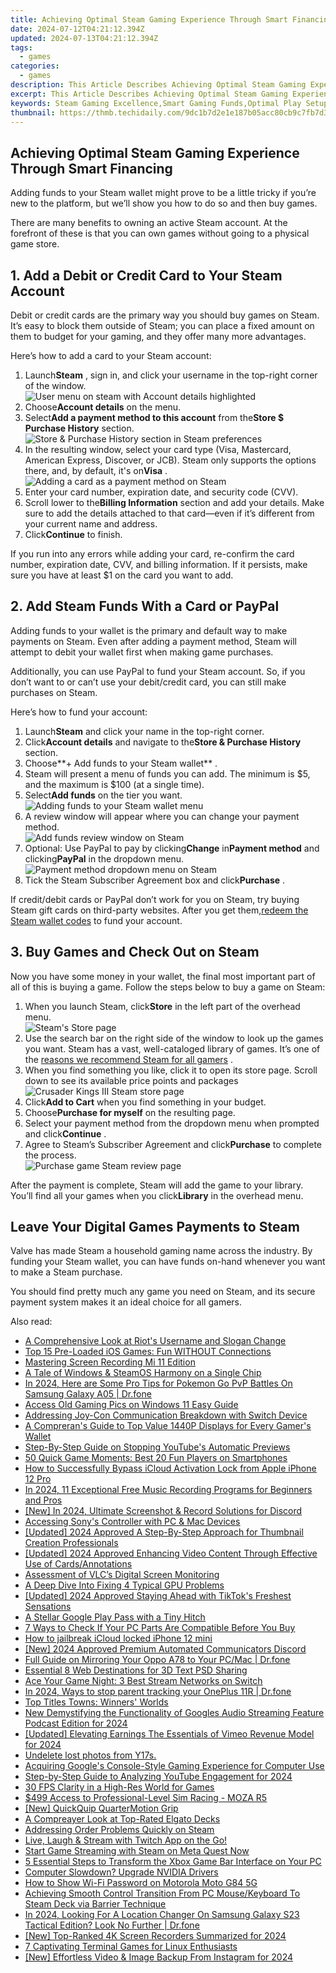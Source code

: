 ```yaml
---
title: Achieving Optimal Steam Gaming Experience Through Smart Financing
date: 2024-07-12T04:21:12.394Z
updated: 2024-07-13T04:21:12.394Z
tags:
  - games
categories:
  - games
description: This Article Describes Achieving Optimal Steam Gaming Experience Through Smart Financing
excerpt: This Article Describes Achieving Optimal Steam Gaming Experience Through Smart Financing
keywords: Steam Gaming Excellence,Smart Gaming Funds,Optimal Play Setup,Efficient Gameplay,Affordable High-Performance,Enhanced Gaming Budget,Cost-Effective Streaming
thumbnail: https://thmb.techidaily.com/9dc1b7d2e1e187b05acc80cb9c7fb7d37982a55474766bf6cca6ff87f0dad9cf.jpg
---
```


## Achieving Optimal Steam Gaming Experience Through Smart Financing

 Adding funds to your Steam wallet might prove to be a little tricky if you’re new to the platform, but we’ll show you how to do so and then buy games.

 There are many benefits to owning an active Steam account. At the forefront of these is that you can own games without going to a physical game store.

## 1\. Add a Debit or Credit Card to Your Steam Account

 Debit or credit cards are the primary way you should buy games on Steam. It’s easy to block them outside of Steam; you can place a fixed amount on them to budget for your gaming, and they offer many more advantages.

Here’s how to add a card to your Steam account:

1. Launch**Steam** , sign in, and click your username in the top-right corner of the window.  
![User menu on steam with Account details highlighted](https://static1.makeuseofimages.com/wordpress/wp-content/uploads/2023/11/user-menu-on-steam-with-account-details-highlighted.jpg)
2. Choose**Account details** on the menu.
3. Select**Add a payment method to this account** from the**Store $ Purchase History** section.  
![Store & Purchase History section in Steam preferences](https://static1.makeuseofimages.com/wordpress/wp-content/uploads/2023/11/store-purchase-history-section-in-steam-preferences.jpeg)
4. In the resulting window, select your card type (Visa, Mastercard, American Express, Discover, or JCB). Steam only supports the options there, and, by default, it's on**Visa** .  
![Adding a card as a payment method on Steam](https://static1.makeuseofimages.com/wordpress/wp-content/uploads/2023/11/adding-a-card-as-a-payment-method-on-steam.jpg)
5. Enter your card number, expiration date, and security code (CVV).
6. Scroll lower to the**Billing Information** section and add your details. Make sure to add the details attached to that card—even if it’s different from your current name and address.
7. Click**Continue** to finish.

 If you run into any errors while adding your card, re-confirm the card number, expiration date, CVV, and billing information. If it persists, make sure you have at least $1 on the card you want to add.

## 2\. Add Steam Funds With a Card or PayPal

 Adding funds to your wallet is the primary and default way to make payments on Steam. Even after adding a payment method, Steam will attempt to debit your wallet first when making game purchases.

 Additionally, you can use PayPal to fund your Steam account. So, if you don’t want to or can’t use your debit/credit card, you can still make purchases on Steam.

Here’s how to fund your account:

1. Launch**Steam** and click your name in the top-right corner.
2. Click**Account details** and navigate to the**Store & Purchase History** section.
3. Choose**\+ Add funds to your Steam wallet** .
4. Steam will present a menu of funds you can add. The minimum is $5, and the maximum is $100 (at a single time).
5. Select**Add funds** on the tier you want.  
![Adding funds to your Steam wallet menu](https://static1.makeuseofimages.com/wordpress/wp-content/uploads/2023/11/adding-funds-to-your-steam-wallet-menu.jpg)
6. A review window will appear where you can change your payment method.  
![Add funds review window on Steam](https://static1.makeuseofimages.com/wordpress/wp-content/uploads/2023/11/add-funds-review-window-on-steam.jpg)
7. Optional: Use PayPal to pay by clicking**Change** in**Payment method** and clicking**PayPal** in the dropdown menu.  
![Payment method dropdown menu on Steam](https://static1.makeuseofimages.com/wordpress/wp-content/uploads/2023/11/payment-method-dropdown-menu-on-steam.jpg)
8. Tick the Steam Subscriber Agreement box and click**Purchase** .

 If credit/debit cards or PayPal don’t work for you on Steam, try buying Steam gift cards on third-party websites. After you get them,[redeem the Steam wallet codes](https://www.makeuseof.com/how-to-redeem-steam-wallet-codes-and-gift-cards/) to fund your account.

## 3\. Buy Games and Check Out on Steam

 Now you have some money in your wallet, the final most important part of all of this is buying a game. Follow the steps below to buy a game on Steam:

1. When you launch Steam, click**Store** in the left part of the overhead menu.  
![Steam's Store page](https://static1.makeuseofimages.com/wordpress/wp-content/uploads/2023/11/steam-s-store-page.jpg)
2. Use the search bar on the right side of the window to look up the games you want. Steam has a vast, well-cataloged library of games. It’s one of the [reasons we recommend Steam for all gamers](https://www.makeuseof.com/all-gamers-should-use-steam-reasons-why/) .
3. When you find something you like, click it to open its store page. Scroll down to see its available price points and packages  
![Crusader Kings III Steam store page](https://static1.makeuseofimages.com/wordpress/wp-content/uploads/2023/11/crusader-kings-iii-steam-store-page.jpg)
4. Click**Add to Cart** when you find something in your budget.
5. Choose**Purchase for myself** on the resulting page.
6. Select your payment method from the dropdown menu when prompted and click**Continue** .
7. Agree to Steam’s Subscriber Agreement and click**Purchase** to complete the process.  
![Purchase game Steam review page](https://static1.makeuseofimages.com/wordpress/wp-content/uploads/2023/11/purchase-game-steam-review-page.jpg)

 After the payment is complete, Steam will add the game to your library. You’ll find all your games when you click**Library** in the overhead menu.

## Leave Your Digital Games Payments to Steam

 Valve has made Steam a household gaming name across the industry. By funding your Steam wallet, you can have funds on-hand whenever you want to make a Steam purchase.

 You should find pretty much any game you need on Steam, and its secure payment system makes it an ideal choice for all gamers.


<ins class="adsbygoogle"
     style="display:block"
     data-ad-format="autorelaxed"
     data-ad-client="ca-pub-7571918770474297"
     data-ad-slot="1223367746"></ins>



<ins class="adsbygoogle"
     style="display:block"
     data-ad-client="ca-pub-7571918770474297"
     data-ad-slot="8358498916"
     data-ad-format="auto"
     data-full-width-responsive="true"></ins>



<span class="atpl-alsoreadstyle">Also read:</span>
<div><ul>
<li><a href="https://games-able.techidaily.com/a-comprehensive-look-at-riots-username-and-slogan-change/"><u>A Comprehensive Look at Riot's Username and Slogan Change</u></a></li>
<li><a href="https://games-able.techidaily.com/1719169938014-top-15-pre-loaded-ios-games-fun-without-connections/"><u>Top 15 Pre-Loaded iOS Games: Fun WITHOUT Connections</u></a></li>
<li><a href="https://on-screen-recording.techidaily.com/mastering-screen-recording-mi-11-edition/"><u>Mastering Screen Recording  Mi 11 Edition</u></a></li>
<li><a href="https://games-able.techidaily.com/a-tale-of-windows-and-steamos-harmony-on-a-single-chip/"><u>A Tale of Windows & SteamOS Harmony on a Single Chip</u></a></li>
<li><a href="https://change-location.techidaily.com/in-2024-here-are-some-pro-tips-for-pokemon-go-pvp-battles-on-samsung-galaxy-a05-drfone-by-drfone-virtual-android/"><u>In 2024, Here are Some Pro Tips for Pokemon Go PvP Battles On Samsung Galaxy A05 | Dr.fone</u></a></li>
<li><a href="https://games-able.techidaily.com/access-old-gaming-pics-on-windows-11-easy-guide/"><u>Access Old Gaming Pics on Windows 11 Easy Guide</u></a></li>
<li><a href="https://games-able.techidaily.com/addressing-joy-con-communication-breakdown-with-switch-device/"><u>Addressing Joy-Con Communication Breakdown with Switch Device</u></a></li>
<li><a href="https://games-able.techidaily.com/a-comprerans-guide-to-top-value-1440p-displays-for-every-gamers-wallet/"><u>A Compreran's Guide to Top Value 1440P Displays for Every Gamer's Wallet</u></a></li>
<li><a href="https://extra-information.techidaily.com/step-by-step-guide-on-stopping-youtubes-automatic-previews/"><u>Step-By-Step Guide on Stopping YouTube's Automatic Previews</u></a></li>
<li><a href="https://games-able.techidaily.com/50-quick-game-moments-best-20-fun-players-on-smartphones/"><u>50 Quick Game Moments: Best 20 Fun Players on Smartphones</u></a></li>
<li><a href="https://activate-lock.techidaily.com/how-to-successfully-bypass-icloud-activation-lock-from-apple-iphone-12-pro-by-drfone-ios/"><u>How to Successfully Bypass iCloud Activation Lock from Apple iPhone 12 Pro</u></a></li>
<li><a href="https://video-ai-editor.techidaily.com/in-2024-11-exceptional-free-music-recording-programs-for-beginners-and-pros/"><u>In 2024, 11 Exceptional Free Music Recording Programs for Beginners and Pros</u></a></li>
<li><a href="https://discord-videos.techidaily.com/new-in-2024-ultimate-screenshot-and-record-solutions-for-discord/"><u>[New] In 2024, Ultimate Screenshot & Record Solutions for Discord</u></a></li>
<li><a href="https://games-able.techidaily.com/accessing-sonys-controller-with-pc-and-mac-devices/"><u>Accessing Sony's Controller with PC & Mac Devices</u></a></li>
<li><a href="https://vimeo-videos.techidaily.com/updated-2024-approved-a-step-by-step-approach-for-thumbnail-creation-professionals/"><u>[Updated] 2024 Approved  A Step-By-Step Approach for Thumbnail Creation Professionals</u></a></li>
<li><a href="https://facebook-video-footage.techidaily.com/updated-2024-approved-enhancing-video-content-through-effective-use-of-cardsannotations/"><u>[Updated] 2024 Approved  Enhancing Video Content Through Effective Use of Cards/Annotations</u></a></li>
<li><a href="https://screen-recording.techidaily.com/assessment-of-vlcs-digital-screen-monitoring/"><u>Assessment of VLC’s Digital Screen Monitoring</u></a></li>
<li><a href="https://games-able.techidaily.com/a-deep-dive-into-fixing-4-typical-gpu-problems/"><u>A Deep Dive Into Fixing 4 Typical GPU Problems</u></a></li>
<li><a href="https://tiktok-video-recordings.techidaily.com/updated-2024-approved-staying-ahead-with-tiktoks-freshest-sensations/"><u>[Updated] 2024 Approved  Staying Ahead with TikTok's Freshest Sensations</u></a></li>
<li><a href="https://games-able.techidaily.com/a-stellar-google-play-pass-with-a-tiny-hitch/"><u>A Stellar Google Play Pass with a Tiny Hitch</u></a></li>
<li><a href="https://games-able.techidaily.com/7-ways-to-check-if-your-pc-parts-are-compatible-before-you-buy/"><u>7 Ways to Check If Your PC Parts Are Compatible Before You Buy</u></a></li>
<li><a href="https://activate-lock.techidaily.com/how-to-jailbreak-icloud-locked-iphone-12-mini-by-drfone-ios/"><u>How to jailbreak iCloud locked iPhone 12 mini</u></a></li>
<li><a href="https://discord-videos.techidaily.com/new-2024-approved-premium-automated-communicators-discord/"><u>[New] 2024 Approved  Premium Automated Communicators Discord</u></a></li>
<li><a href="https://screen-mirror.techidaily.com/full-guide-on-mirroring-your-oppo-a78-to-your-pcmac-drfone-by-drfone-android/"><u>Full Guide on Mirroring Your Oppo A78 to Your PC/Mac | Dr.fone</u></a></li>
<li><a href="https://extra-information.techidaily.com/essential-8-web-destinations-for-3d-text-psd-sharing/"><u>Essential 8 Web Destinations for 3D Text PSD Sharing</u></a></li>
<li><a href="https://games-able.techidaily.com/ace-your-game-night-3-best-stream-networks-on-switch/"><u>Ace Your Game Night: 3 Best Stream Networks on Switch</u></a></li>
<li><a href="https://android-location-track.techidaily.com/in-2024-ways-to-stop-parent-tracking-your-oneplus-11r-drfone-by-drfone-virtual-android/"><u>In 2024, Ways to stop parent tracking your OnePlus 11R | Dr.fone</u></a></li>
<li><a href="https://games-able.techidaily.com/1719168475628-top-titles-towns-winners-worlds/"><u>Top Titles Towns: Winners' Worlds</u></a></li>
<li><a href="https://sound-optimizing.techidaily.com/new-demystifying-the-functionality-of-googles-audio-streaming-feature-podcast-edition-for-2024/"><u>New Demystifying the Functionality of Googles Audio Streaming Feature Podcast Edition for 2024</u></a></li>
<li><a href="https://vimeo-videos.techidaily.com/updated-elevating-earnings-the-essentials-of-vimeo-revenue-model-for-2024/"><u>[Updated] Elevating Earnings  The Essentials of Vimeo Revenue Model for 2024</u></a></li>
<li><a href="https://techidaily.com/undelete-lost-photos-from-y17s-by-fonelab-android-recover-photos/"><u>Undelete lost photos from Y17s.</u></a></li>
<li><a href="https://games-able.techidaily.com/acquiring-googles-console-style-gaming-experience-for-computer-use/"><u>Acquiring Google's Console-Style Gaming Experience for Computer Use</u></a></li>
<li><a href="https://facebook-video-share.techidaily.com/step-by-step-guide-to-analyzing-youtube-engagement-for-2024/"><u>Step-by-Step Guide to Analyzing YouTube Engagement for 2024</u></a></li>
<li><a href="https://games-able.techidaily.com/30-fps-clarity-in-a-high-res-world-for-games/"><u>30 FPS Clarity in a High-Res World for Games</u></a></li>
<li><a href="https://games-able.techidaily.com/499-access-to-professional-level-sim-racing-moza-r5/"><u>$499 Access to Professional-Level Sim Racing - MOZA R5</u></a></li>
<li><a href="https://video-screen-grab.techidaily.com/new-quickquip-quartermotion-grip/"><u>[New] QuickQuip QuarterMotion Grip</u></a></li>
<li><a href="https://games-able.techidaily.com/a-compreayer-look-at-top-rated-elgato-decks/"><u>A Compreayer Look at Top-Rated Elgato Decks</u></a></li>
<li><a href="https://games-able.techidaily.com/addressing-order-problems-quickly-on-steam/"><u>Addressing Order Problems Quickly on Steam</u></a></li>
<li><a href="https://games-able.techidaily.com/1719170601170-live-laugh-and-stream-with-twitch-app-on-the-go/"><u>Live, Laugh & Stream with Twitch App on the Go!</u></a></li>
<li><a href="https://games-able.techidaily.com/1719172675722-start-game-streaming-with-steam-on-meta-quest-now/"><u>Start Game Streaming with Steam on Meta Quest Now</u></a></li>
<li><a href="https://games-able.techidaily.com/5-essential-steps-to-transform-the-xbox-game-bar-interface-on-your-pc/"><u>5 Essential Steps to Transform the Xbox Game Bar Interface on Your PC</u></a></li>
<li><a href="https://games-able.techidaily.com/1719172093801-computer-slowdown-upgrade-nvidia-drivers/"><u>Computer Slowdown? Upgrade NVIDIA Drivers</u></a></li>
<li><a href="https://android-unlock.techidaily.com/how-to-show-wi-fi-password-on-motorola-moto-g84-5g-by-drfone-android/"><u>How to Show Wi-Fi Password on Motorola Moto G84 5G</u></a></li>
<li><a href="https://games-able.techidaily.com/achieving-smooth-control-transition-from-pc-mousekeyboard-to-steam-deck-via-barrier-technique/"><u>Achieving Smooth Control Transition From PC Mouse/Keyboard To Steam Deck via Barrier Technique</u></a></li>
<li><a href="https://phone-solutions.techidaily.com/in-2024-looking-for-a-location-changer-on-samsung-galaxy-s23-tactical-edition-look-no-further-drfone-by-drfone-virtual-android/"><u>In 2024, Looking For A Location Changer On Samsung Galaxy S23 Tactical Edition? Look No Further | Dr.fone</u></a></li>
<li><a href="https://screen-capture.techidaily.com/new-top-ranked-4k-screen-recorders-summarized-for-2024/"><u>[New] Top-Ranked 4K Screen Recorders Summarized for 2024</u></a></li>
<li><a href="https://games-able.techidaily.com/7-captivating-terminal-games-for-linux-enthusiasts/"><u>7 Captivating Terminal Games for Linux Enthusiasts</u></a></li>
<li><a href="https://instagram-clips.techidaily.com/new-effortless-video-and-image-backup-from-instagram-for-2024/"><u>[New] Effortless Video & Image Backup From Instagram for 2024</u></a></li>
</ul></div>
